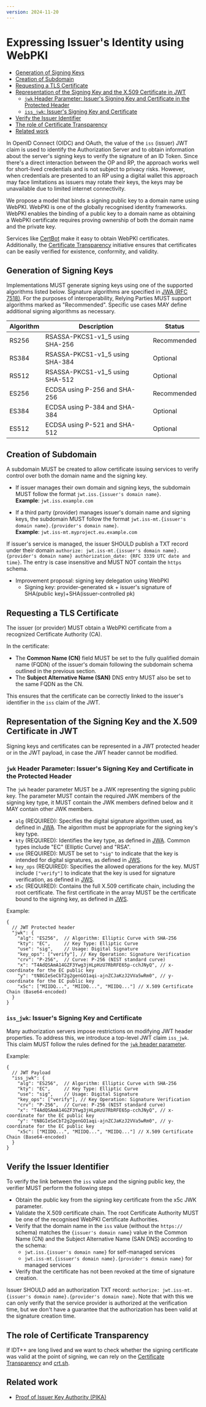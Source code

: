 ```yaml
---
version: 2024-11-20
---
```


# Expressing Issuer's Identity using WebPKI <!-- omit in toc -->

- [Generation of Signing Keys](#generation-of-signing-keys)
- [Creation of Subdomain](#creation-of-subdomain)
- [Requesting a TLS Certificate](#requesting-a-tls-certificate)
- [Representation of the Signing Key and the X.509 Certificate in JWT](#representation-of-the-signing-key-and-the-x509-certificate-in-jwt)
  - [`jwk` Header Parameter: Issuer's Signing Key and Certificate in the Protected Header](#jwk-header-parameter-issuers-signing-key-and-certificate-in-the-protected-header)
  - [`iss_jwk`: Issuer's Signing Key and Certificate](#iss_jwk-issuers-signing-key-and-certificate)
- [Verify the Issuer Identifier](#verify-the-issuer-identifier)
- [The role of Certificate Transparency](#the-role-of-certificate-transparency)
- [Related work](#related-work)

In OpenID Connect (OIDC) and OAuth, the value of the `iss` (issuer) JWT claim is used to identify the Authorization Server and to obtain information about the server's signing keys to verify the signature of an ID Token. Since there's a direct interaction between the OP and RP, the approach works well for short-lived credentials and is not subject to privacy risks. However, when credentials are presented to an RP using a digital wallet this approach may face limitations as issuers may rotate their keys, the keys may be unavailable due to limited internet connectivity.

We propose a model that binds a signing public key to a domain name using WebPKI.  WebPKI is one of the globally recognised identity frameworks. WebPKI enables the binding of a public key to a domain name as obtaining a WebPKI certificate requires proving ownership of both the domain name and the private key.

Services like [CertBot](https://certbot.eff.org/) make it easy to obtain WebPKI certificates. Additionally, the [Certificate Transparency](https://certificate.transparency.dev/) initiative ensures that certificates can be easily verified for existence, conformity, and validity.

## Generation of Signing Keys

Implementations MUST generate signing keys using one of the supported algorithms listed below. Signature algorithms are specified in [JWA (RFC 7518)](https://datatracker.ietf.org/doc/html/rfc7518). For the purposes of interoperability, Relying Parties MUST support algorithms marked as "Recommended". Specific use cases MAY define additional signing algorithms as necessary.

| Algorithm | Description                     | Status      |
| --------- | ------------------------------- | ----------- |
| RS256     | RSASSA-PKCS1-v1_5 using SHA-256 | Recommended |
| RS384     | RSASSA-PKCS1-v1_5 using SHA-384 | Optional    |
| RS512     | RSASSA-PKCS1-v1_5 using SHA-512 | Optional    |
| ES256     | ECDSA using P-256 and SHA-256   | Recommended |
| ES384     | ECDSA using P-384 and SHA-384   | Optional    |
| ES512     | ECDSA using P-521 and SHA-512   | Optional    |

## Creation of Subdomain

A subdomain MUST be created to allow certificate issuing services to verify control over both the domain name and the signing key.

- If issuer manages their own domain and signing keys, the subdomain MUST follow the format `jwt.iss.{issuer's domain name}`.  
  **Example**: `jwt.iss.example.com`
  
- If a third party (provider) manages issuer's domain name and signing keys, the subdomain MUST follow the format `jwt.iss-mt.{issuer's domain name}.{provider's domain name}`.  
  **Example**: `jwt.iss-mt.myproject.eu.example.com`

If issuer's service is managed, the issuer SHOULD publish a TXT record under their domain `authorize: jwt.iss-mt.{issuer's domain name}.{provider's domain name} authorization_date: {RFC 3339 UTC date and time}`. The entry is case insensitive and MUST NOT contain the `https` schema.

- Improvement proposal: signing key delegation using WebPKI
  - Signing key: provider-generated sk + issuer's signature of SHA(public key)+SHA(issuer-controlled pk)

## Requesting a TLS Certificate

The issuer (or provider) MUST obtain a WebPKI certificate from a recognized Certificate Authority (CA).

In the certificate:

- The **Common Name (CN)** field MUST be set to the fully qualified domain name (FQDN) of the issuer's domain following the subdomain schema outlined in the previous section.
- The **Subject Alternative Name (SAN)** DNS entry MUST also be set to the same FQDN as the CN.

This ensures that the certificate can be correctly linked to the issuer's identifier in the `iss` claim of the JWT.

## Representation of the Signing Key and the X.509 Certificate in JWT

Signing keys and certificates can be represented in a JWT protected header or in the JWT payload, in case the JWT header cannot be modified.

### `jwk` Header Parameter: Issuer's Signing Key and Certificate in the Protected Header

The `jwk` header parameter MUST be a JWK representing the signing public key. The parameter MUST contain the required JWK members of the signing key type, it MUST contain the JWK members defined below and it MAY contain other JWK members.

- `alg` (REQUIRED): Specifies the digital signature algorithm used, as defined in [JWA](https://datatracker.ietf.org/doc/html/rfc7518). The algorithm must be appropriate for the signing key's key type.
- `kty` (REQUIRED): Identifies the key type, as defined in [JWA](https://datatracker.ietf.org/doc/html/rfc7518). Common types include "EC" (Elliptic Curve) and "RSA".
- `use` (REQUIRED): MUST be set to `"sig"` to indicate that the key is intended for digital signatures, as defined in [JWS](https://datatracker.ietf.org/doc/html/rfc7517).
- `key_ops` (REQUIRED): Specifies the allowed operations for the key. MUST include `["verify"]` to indicate that the key is used for signature verification, as defined in [JWS](https://datatracker.ietf.org/doc/html/rfc7517).
- `x5c` (REQUIRED): Contains the full X.509 certificate chain, including the root certificate. The first certificate in the array MUST be the certificate bound to the signing key, as defined in [JWS](https://datatracker.ietf.org/doc/html/rfc7517).

Example:

```jsonc
{
  // JWT Protected header
  "jwk": {
    "alg": "ES256",  // Algorithm: Elliptic Curve with SHA-256
    "kty": "EC",     // Key Type: Elliptic Curve
    "use": "sig",    // Usage: Digital Signature
    "key_ops": ["verify"], // Key Operation: Signature Verification
    "crv": "P-256",  // Curve: P-256 (NIST standard curve)
    "x": "T4AdQSAmA14GZF3Ywg3jHLpHzU7RbRFE65p-cchJNyQ", // x-coordinate for the EC public key
    "y": "tN8GIeSeCbT2g2genGO1aqi-ajnZCJaKzJ2VVa5wRm0", // y-coordinate for the EC public key
    "x5c": ["MIIDQ...", "MIIDQ...", "MIIDQ..."] // X.509 Certificate Chain (Base64-encoded)
  }
}
```

### `iss_jwk`: Issuer's Signing Key and Certificate

Many authorization servers impose restrictions on modifying JWT header properties. To address this, we introduce a top-level JWT claim `iss_jwk`. This claim MUST follow the rules defined for the [`jwk` header parameter](#jwk-header-parameter-issuers-signing-key-and-certificate-in-the-protected-header).

Example:

```jsonc
{
  // JWT Payload
  "iss_jwk": {
    "alg": "ES256",  // Algorithm: Elliptic Curve with SHA-256
    "kty": "EC",     // Key Type: Elliptic Curve
    "use": "sig",    // Usage: Digital Signature
    "key_ops": ["verify"], // Key Operation: Signature Verification
    "crv": "P-256",  // Curve: P-256 (NIST standard curve)
    "x": "T4AdQSAmA14GZF3Ywg3jHLpHzU7RbRFE65p-cchJNyQ", // x-coordinate for the EC public key
    "y": "tN8GIeSeCbT2g2genGO1aqi-ajnZCJaKzJ2VVa5wRm0", // y-coordinate for the EC public key
    "x5c": ["MIIDQ...", "MIIDQ...", "MIIDQ..."] // X.509 Certificate Chain (Base64-encoded)
  }
}
```

## Verify the Issuer Identifier

To verify the link between the `iss` value and the signing public key, the verifier MUST perform the following steps

- Obtain the public key from the signing key certificate from the x5c JWK parameter.
- Validate the X.509 certificate chain. The root Certificate Authority MUST be one of the recognised WebPKI Certificate Authorities.
- Verify that the domain name in the `iss` value (without the `https://` schema) matches the `{issuer's domain name}` value in the Common Name (CN) and the Subject Alternative Name (SAN DNS) according to the schema:
  - `jwt.iss.{issuer's domain name}` for self-managed services
  - `jwt.iss-mt.{issuer's domain name}.{provider's domain name}` for managed services
- Verify that the certificate has not been revoked at the time of signature creation.

Issuer SHOULD add an authorization TXT record: `authorize: jwt.iss-mt.{issuer's domain name}.{provider's domain name}`. Note that with this we can only verify that the service provider is authorized at the verification time, but we don't have a guarantee that the authorization has been valid at the signature creation time.

## The role of Certificate Transparency

If IDT++ are long lived and we want to check whether the signing certificate was valid at the point of signing, we can rely on the [Certificate Transparency](https://certificate.transparency.dev/) and [crt.sh](https://crt.sh).

## Related work

- [Proof of Issuer Key Authority (PIKA)](https://www.ietf.org/archive/id/draft-barnes-oauth-pika-01.html)
